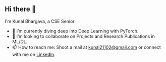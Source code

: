## Hi there 👋

I'm Kunal Bhargava, a CSE Senior 
<!-- passionate about influencing decisions one at a time, using Data.  -->

<!-- - 🔭 I’m working as a AI Research Intern @ Makers Lab, Tech Mahindra. -->
- 🌱 I’m currently diving deep into Deep Learning with PyTorch.
- 👯 I’m looking to collaborate on Projects and Research Publications in ML/DL.
- 📫 How to reach me: Shoot a mail at kunal21102@gmail.com or connect with me on [LinkedIn](https://www.linkedin.com/in/kunalbhargava/).

<!--
- 🤔 I’m looking for help with ...
- 💬 Ask me about ...
- 😄 Pronouns: ...
- ⚡ Fun fact: ...
-->
